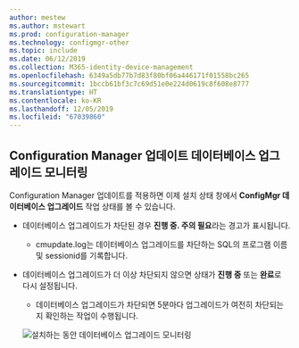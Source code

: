 ```yaml
---
author: mestew
ms.author: mstewart
ms.prod: configuration-manager
ms.technology: configmgr-other
ms.topic: include
ms.date: 06/12/2019
ms.collection: M365-identity-device-management
ms.openlocfilehash: 6349a5db77b7d83f80bf06a446171f01558bc265
ms.sourcegitcommit: 1bccb61bf3c7c69d51e0e224d0619c8f608e8777
ms.translationtype: HT
ms.contentlocale: ko-KR
ms.lasthandoff: 12/05/2019
ms.locfileid: "67039860"
---
```

## <a name="configuration-manager-update-database-upgrade-monitoring"></a>Configuration Manager 업데이트 데이터베이스 업그레이드 모니터링

Configuration Manager 업데이트를 적용하면 이제 설치 상태 창에서 **ConfigMgr 데이터베이스 업그레이드** 작업 상태를 볼 수 있습니다.

- 데이터베이스 업그레이드가 차단된 경우 **진행 중. 주의 필요**라는 경고가 표시됩니다.
   - cmupdate.log는 데이터베이스 업그레이드를 차단하는 SQL의 프로그램 이름 및 sessionid를 기록합니다.
- 데이터베이스 업그레이드가 더 이상 차단되지 않으면 상태가 **진행 중** 또는 **완료**로 다시 설정됩니다.
   - 데이터베이스 업그레이드가 차단되면 5분마다 업그레이드가 여전히 차단되는지 확인하는 작업이 수행됩니다.

   ![설치하는 동안 데이터베이스 업그레이드 모니터링](../../media/4200581-database-upgrade-monitoring.png)


